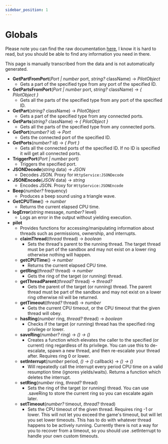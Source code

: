 ```yaml
---
sidebar_position: 1
---
```


# Globals

Please note you can find the raw documentation [here](/raw-documentation), I know it is hard to read, but you should be able to find any information you need in there.

This page is manually transcribed from the data and is not automatically generated.

- **GetPartFromPort**(_Port | number_ port, _string?_ className) → _PilotObject_
  - Gets a part of the specified type from any port of the specified ID.
- **GetPartsFromPort**(_Port | number_ port, _string?_ className) → _\{ PilotObject }_
  - Gets all the parts of the specified type from any port of the specified ID.
- **GetPart**(_string?_ className) → _PilotObject_
  - Gets a part of the specified type from any connected ports.
- **GetParts**(_string?_ className) → _\{ PilotObject }_
  - Gets all the parts of the specified type from any connected ports.
- **GetPort**(_number?_ id) → _Port_
  - Gets the connected port of the specified ID.
- **GetPorts**(_number?_ id) → _\{ Port }_
  - Gets all the connected ports of the specified ID. If no ID is specified it will get all connected ports.
- **TriggerPort**(_Port | number_ port)
  - Triggers the specified port.
- **JSONDecode**(_string_ data) → _JSON_
  - Decodes JSON. Proxy for `HttpService:JSONDecode`
- **JSONEncode**(_JSON_ data) → _string_
  - Encodes JSON. Proxy for `HttpService:JSONEncode`
- **Beep**(_number?_ frequency)
  - Produces a beep sound using a triangle wave.
- **GetCPUTime**() → _number_
  - Returns the current elapsed CPU time.
- **logError**(_string_ message, _number?_ level)
  - Logs an error in the output without yielding execution.
- **pilot**
  - Provides functions for accessing/manipulating information about threads such as permissions, ownership, and interrupts.
  - **claimThread**(_thread_ thread) → _boolean_
    - Sets the thread's parent to the running thread. The target thread must be part of the sandbox and may not exist on a lower ring otherwise nothing will happen.
  - **getCPUTime**() → _number_
    - Returns the current elapsed CPU time.
  - **getRing**(_thread?_ thread) → _number_
    - Gets the ring of the target (or running) thread.
  - **getThreadParent**(_thread?_ thread) → _thread?_
    - Gets the parent of the target (or running) thread. The parent thread must be part of the sandbox and may not exist on a lower ring otherwise nil will be returned.
  - **getTimeout**(_thread?_ thread) → _number_
    - Gets the current CPU timeout, or the CPU timeout that the given thread will obey.
  - **hasRing**(_number_ ring, _thread?_ thread) → _boolean_
    - Checks if the target (or running) thread has the specified ring privilege or lower.
  - **saveRing**(_number?_ ring) → _() → ()_
    - Creates a function which elevates the caller to the specified (or current) ring regardless of its privilege. You can use this to de-escalate, spawn a new thread, and then re-escalate your thread after. Requires ring 0 or lower.
  - **setInterrupt**(_number_ period, _() → ()_ callback) → _() → ()_
    - Will repeatedly call the interrupt every period CPU time on a valid resumption time (ignores yields/waits). Returns a function which deletes the interrupt.
  - **setRing**(_number_ ring, _thread?_ thread)
    - Sets the ring of the target (or running) thread. You can use .saveRing to store the current ring so you can escalate again later.
  - **setTimeout**(_number?_ timeout, _thread?_ thread)
    - Sets the CPU timeout of the given thread. Requires ring -1 or lower. This will not let you exceed the game's timeout, but will let you set lower timeouts. This has to do with whatever thread happens to be actively running. Currently there is not a way for you to recover from a timeout, so you should use .setInterrupt to handle your own custom timeouts.
